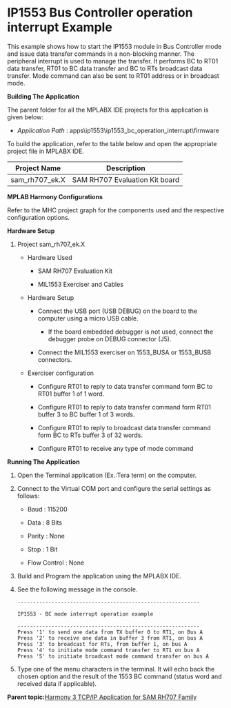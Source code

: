 # IP1553 Bus Controller operation interrupt Example

This example shows how to start the IP1553 module in Bus Controller mode and issue data transfer commands in a non-blocking manner. The peripheral interrupt is used to manage the transfer. It performs BC to RT01 data transfer, RT01 to BC data transfer and BC to RTs broadcast data transfer. Mode command can also be sent to RT01 address or in broadcast mode.

**Building The Application**

The parent folder for all the MPLABX IDE projects for this application is given below:

-   *Application Path* : apps\\ip1553\\ip1553\_bc\_operation\_interrupt\\firmware


To build the application, refer to the table below and open the appropriate project file in MPLABX IDE.

|Project Name|Description|
|------------|-----------|
|sam\_rh707\_ek.X|SAM RH707 Evaluation Kit board|

**MPLAB Harmony Configurations**

Refer to the MHC project graph for the components used and the respective configuration options.

**Hardware Setup**

1.  Project sam\_rh707\_ek.X

    -   Hardware Used

        -   SAM RH707 Evaluation Kit

        -   MIL1553 Exerciser and Cables

    -   Hardware Setup

        -   Connect the USB port \(USB DEBUG\) on the board to the computer using a micro USB cable.

            -   If the board embedded debugger is not used, connect the debugger probe on DEBUG connector \(J5\).

        -   Connect the MIL1553 exerciser on 1553\_BUSA or 1553\_BUSB connectors.

    -   Exerciser configuration

        -   Configure RT01 to reply to data transfer command form BC to RT01 buffer 1 of 1 word.

        -   Configure RT01 to reply to data transfer command form RT01 buffer 3 to BC buffer 1 of 3 words.

        -   Configure RT01 to reply to broadcast data transfer command form BC to RTs buffer 3 of 32 words.

        -   Configure RT01 to receive any type of mode command


**Running The Application**

1.  Open the Terminal application \(Ex.:Tera term\) on the computer.

2.  Connect to the Virtual COM port and configure the serial settings as follows:

    -   Baud : 115200

    -   Data : 8 Bits

    -   Parity : None

    -   Stop : 1 Bit

    -   Flow Control : None

3.  Build and Program the application using the MPLABX IDE.

4.  See the following message in the console.

    ```console
    -----------------------------------------------------------
    
    IP1553 - BC mode interrupt operation example
    
    -----------------------------------------------------------
    Press '1' to send one data from TX buffer 0 to RT1, on Bus A
    Press '2' to receive one data in buffer 3 from RT1, on bus A
    Press '3' to broadcast for RTs, from buffer 1, on bus A
    Press '4' to initiate mode command transfer to RT1 on bus A
    Press '5' to initiate broadcast mode command transfer on bus A
    ```

5.  Type one of the menu characters in the terminal. It will echo back the chosen option and the result of the 1553 BC command \(status word and received data if applicable\).


**Parent topic:**[Harmony 3 TCP/IP Application for SAM RH707 Family](GUID-11B5CA6D-0250-4380-A3C0-C9246E83F16F.md)

